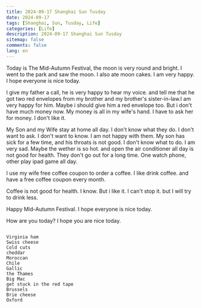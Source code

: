 ```yaml
---
title: 2024-09-17 Shanghai Sun Tusday
date: 2024-09-17
tags: [Shanghai, Sun, Tusday, Life]
categories: [Life]
description: 2024-09-17 Shanghai Sun Tusday
sitemap: false
comments: false
lang: en
---
```

Today is The Mid-Autumn Festival, the moon is very round and bright. I went to the park and saw the moon. I also ate moon cakes. I am very happy. I hope everyone is nice today.

I give my father a call, he is very happy to hear my voice. and tell me that he got two red envelopes from my brother and my brother's sister-in-law.I am very happy for him. Maybe i should give him a red envelope too.  But i don't have much money now.  My money is all in my wife's hand. I have to ask her for money. I don't like it.

My Son and my Wife stay at home all day. I don't know what they do. I don't want to ask. I don't want to know. I am not happy with them. My son has sick for a few time, and his throats is not good. I don't know what to do. I am very sad. Maybe the wether is so hot. and open the air conditioner all day is not good for health. They don't go out for a long time. One watch phone, other play ipad game all day.

I use my wife free coffee coupon to order a coffee. I like drink coffee. and have a free coffee coupon every month.

Coffee is not good for health. I know. But i like it. I can't stop it. but I will try to drink less.

Happy Mid-Autumn Festival. I hope everyone is nice today. 

How are you today? I hope you are nice today. 
```

Virginia ham
Swiss cheese
Cold cuts
cheddar
Moroccan
Chile
Gallic
the Thames
Big Mac
get stuck in the red tape
Brussels
Brie cheese
Oxford
